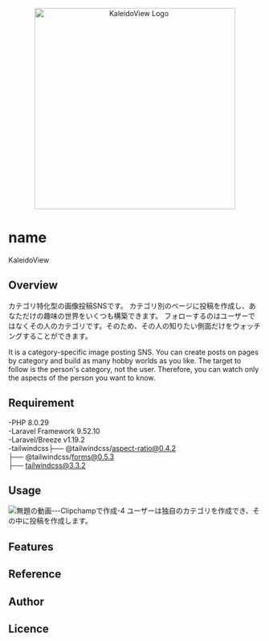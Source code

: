<p align="center"><a href="https://laravel.com" target="_blank"><img src="https://res.cloudinary.com/dig0xnvus/image/upload/v1693090674/%E3%82%B9%E3%82%AF%E3%83%AA%E3%83%BC%E3%83%B3%E3%82%B7%E3%83%A7%E3%83%83%E3%83%88_2023-08-17_004303_e4k80n.png" width="400" alt="KaleidoView Logo"></a></p>


# name

KaleidoView

## Overview

カテゴリ特化型の画像投稿SNSです。
カテゴリ別のページに投稿を作成し、あなただけの趣味の世界をいくつも構築できます。
フォローするのはユーザーではなくその人のカテゴリです。そのため、その人の知りたい側面だけをウォッチングすることができます。

It is a category-specific image posting SNS. 
You can create posts on pages by category and build as many hobby worlds as you like.
The target to follow is the person's category, not the user. Therefore, you can watch only the aspects of the person you want to know.

## Requirement
-PHP 8.0.29  
-Laravel Framework 9.52.10  
-Laravel/Breeze v1.19.2  
-tailwindcss├── @tailwindcss/aspect-ratio@0.4.2  
            ├── @tailwindcss/forms@0.5.3  
            ├── tailwindcss@3.3.2  
## Usage

![無題の動画-‐-Clipchampで作成-_4_](https://github.com/chronoll/KaleidoView/assets/127325184/1035a145-6f13-409e-ba0f-beeba06175cd)
ユーザーは独自のカテゴリを作成でき、その中に投稿を作成します。



## Features

## Reference

## Author


## Licence


